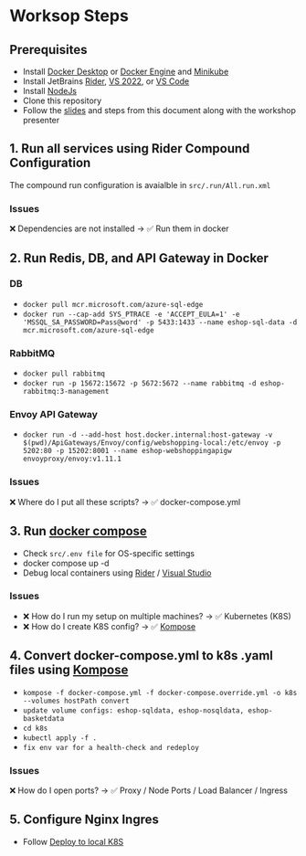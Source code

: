 # Worksop Steps

## Prerequisites
- Install [Docker Desktop](https://www.docker.com/products/docker-desktop/) or [Docker Engine](https://docs.docker.com/engine/install/) and [Minikube](https://minikube.sigs.k8s.io/docs/start/)
- Install JetBrains [Rider](https://www.jetbrains.com/rider/), [VS 2022](https://visualstudio.microsoft.com/vs/), or [VS Code](https://code.visualstudio.com/)
- Install [NodeJs](https://nodejs.org/)
- Clone this repository
- Follow the [slides](https://docs.google.com/presentation/d/1Rg07RdJfuUJ4KqJxtTXw7TEw9VZEQuAZ0z4pPWb5NmU/edit?usp=sharing) and steps from this document along with the workshop presenter 

## 1. Run all services using Rider Compound Configuration
The compound run configuration is avaialble in `src/.run/All.run.xml`

### Issues
❌ Dependencies are not installed → ✅ Run them in docker

## 2. Run Redis, DB, and API Gateway in Docker
### DB
- `docker pull mcr.microsoft.com/azure-sql-edge`
- `docker run --cap-add SYS_PTRACE -e 'ACCEPT_EULA=1' -e 'MSSQL_SA_PASSWORD=Pass@word' -p 5433:1433 --name eshop-sql-data -d mcr.microsoft.com/azure-sql-edge`

### RabbitMQ
- `docker pull rabbitmq`
- `docker run -p 15672:15672 -p 5672:5672 --name rabbitmq -d eshop-rabbitmq:3-management`

### Envoy API Gateway
- `docker run -d --add-host host.docker.internal:host-gateway -v $(pwd)/ApiGateways/Envoy/config/webshopping-local:/etc/envoy -p 5202:80 -p 15202:8001 --name eshop-webshoppingapigw envoyproxy/envoy:v1.11.1`

### Issues
❌ Where do I put all these scripts? → ✅ docker-compose.yml

## 3. Run [docker compose](https://docs.docker.com/compose/gettingstarted/)
- Check `src/.env file` for OS-specific settings
- docker compose up -d
- Debug local containers using [Rider](https://blog.jetbrains.com/dotnet/2018/07/18/debugging-asp-net-core-apps-local-docker-container/) / [Visual Studio](https://learn.microsoft.com/en-us/visualstudio/containers/edit-and-refresh?view=vs-2022)

### Issues
- ❌ How do I run my setup on multiple machines? → ✅ Kubernetes (K8S)
- ❌ How do I create K8S config? → ✅ [Kompose](http://kompose.io)

## 4. Convert docker-compose.yml to k8s .yaml files using [Kompose](https://kompose.io/)
- `kompose -f docker-compose.yml -f docker-compose.override.yml -o k8s --volumes hostPath convert`
- `update volume configs: eshop-sqldata, eshop-nosqldata, eshop-basketdata`
- `cd k8s`
- `kubectl apply -f .`
- `fix env var for a health-check and redeploy`

### Issues
❌ How do I open ports? → ✅ Proxy / Node Ports / Load Balancer / Ingress

## 5. Configure Nginx Ingres
- Follow [Deploy to local K8S](https://github.com/dotnet-architecture/eShopOnContainers/wiki/Deploy-to-Local-Kubernetes#Install-NGINX-Ingress-Controller)